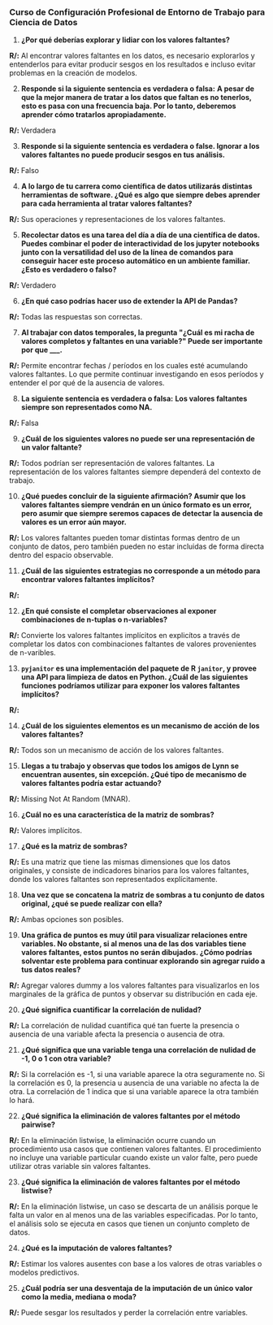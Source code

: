 ### Curso de Configuración Profesional de Entorno de Trabajo para Ciencia de Datos

1. **¿Por qué deberías explorar y lidiar con los valores faltantes?**

**R/:** Al encontrar valores faltantes en los datos, es necesario explorarlos y entenderlos para evitar producir sesgos en los resultados e incluso evitar problemas en la creación de modelos.

2. **Responde si la siguiente sentencia es verdadera o falsa:**
**A pesar de que la mejor manera de tratar a los datos que faltan es no tenerlos, esto es pasa con una frecuencia baja. Por lo tanto, deberemos aprender cómo tratarlos apropiadamente.**

**R/:** Verdadera

3. **Responde si la siguiente sentencia es verdadera o false. Ignorar a los valores faltantes no puede producir sesgos en tus análisis.**

**R/:** Falso

4. **A lo largo de tu carrera como científica de datos utilizarás distintas herramientas de software. ¿Qué es algo que siempre debes aprender para cada herramienta al tratar valores faltantes?**

**R/:** Sus operaciones y representaciones de los valores faltantes.

5. **Recolectar datos es una tarea del día a día de una científica de datos. Puedes combinar el poder de interactividad de los jupyter notebooks junto con la versatilidad del uso de la línea de comandos para conseguir hacer este proceso automático en un ambiente familiar. ¿Esto es verdadero o falso?**

**R/:** Verdadero

6. **¿En qué caso podrías hacer uso de extender la API de Pandas?**

**R/:** Todas las respuestas son correctas.

7. **Al trabajar con datos temporales, la pregunta "¿Cuál es mi racha de valores completos y faltantes en una variable?" Puede ser importante por que ___.**

**R/:** Permite encontrar fechas / períodos en los cuales esté acumulando valores faltantes. Lo que permite continuar investigando en esos períodos y entender el por qué de la ausencia de valores.

8. **La siguiente sentencia es verdadera o falsa:**
**Los valores faltantes siempre son representados como NA.**

**R/:** Falsa

9. **¿Cuál de los siguientes valores no puede ser una representación de un valor faltante?**

**R/:** Todos podrían ser representación de valores faltantes. La representación de los valores faltantes siempre dependerá del contexto de trabajo.

10. **¿Qué puedes concluir de la siguiente afirmación? Asumir que los valores faltantes siempre vendrán en un único formato es un error, pero asumir que siempre seremos capaces de detectar la ausencia de valores es un error aún mayor.**

**R/:** Los valores faltantes pueden tomar distintas formas dentro de un conjunto de datos, pero también pueden no estar incluidas de forma directa dentro del espacio observable.

11. **¿Cuál de las siguientes estrategias no corresponde a un método para encontrar valores faltantes implícitos?**

**R/:** 

12. **¿En qué consiste el completar observaciones al exponer combinaciones de n-tuplas o n-variables?**

**R/:** Convierte los valores faltantes implícitos en explicítos a través de completar los datos con combinaciones faltantes de valores provenientes de n-varibles.

13. **`pyjanitor` es una implementación del paquete de R `janitor`, y provee una API para limpieza de datos en Python. ¿Cuál de las siguientes funciones podríamos utilizar para exponer los valores faltantes implícitos?**

**R/:** 

14. **¿Cuál de los siguientes elementos es un mecanismo de acción de los valores faltantes?**

**R/:** Todos son un mecanismo de acción de los valores faltantes.

15. **Llegas a tu trabajo y observas que todos los amigos de Lynn se encuentran ausentes, sin excepción. ¿Qué tipo de mecanismo de valores faltantes podría estar actuando?**

**R/:** Missing Not At Random (MNAR).

16. **¿Cuál no es una característica de la matriz de sombras?**

**R/:** Valores implícitos.

17. **¿Qué es la matriz de sombras?**

**R/:** Es una matriz que tiene las mismas dimensiones que los datos originales, y consiste de indicadores binarios para los valores faltantes, donde los valores faltantes son representados explícitamente.

18. **Una vez que se concatena la matriz de sombras a tu conjunto de datos original, ¿qué se puede realizar con ella?**

**R/:** Ambas opciones son posibles.

19. **Una gráfica de puntos es muy útil para visualizar relaciones entre variables. No obstante, si al menos una de las dos variables tiene valores faltantes, estos puntos no serán dibujados. ¿Cómo podrías solventar este problema para continuar explorando sin agregar ruido a tus datos reales?**

**R/:** Agregar valores dummy a los valores faltantes para visualizarlos en los marginales de la gráfica de puntos y observar su distribución en cada eje.

20. **¿Qué significa cuantificar la correlación de nulidad?**

**R/:** La correlación de nulidad cuantifica qué tan fuerte la presencia o ausencia de una variable afecta la presencia o ausencia de otra.

21. **¿Qué significa que una variable tenga una correlación de nulidad de -1, 0 o 1 con otra variable?**

**R/:** Si la correlación es -1, si una variable aparece la otra seguramente no. Si la correlación es 0, la presencia u ausencia de una variable no afecta la de otra. La correlación de 1 indica que si una variable aparece la otra también lo hará.

22. **¿Qué significa la eliminación de valores faltantes por el método pairwise?**

**R/:** En la eliminación listwise, la eliminación ocurre cuando un procedimiento usa casos que contienen valores faltantes. El procedimiento no incluye una variable particular cuando existe un valor falte, pero puede utilizar otras variable sin valores faltantes.

23. **¿Qué significa la eliminación de valores faltantes por el método listwise?**

**R/:** En la eliminación listwise, un caso se descarta de un análisis porque le falta un valor en al menos una de las variables especificadas. Por lo tanto, el análisis solo se ejecuta en casos que tienen un conjunto completo de datos.

24. **¿Qué es la imputación de valores faltantes?**

**R/:** Estimar los valores ausentes con base a los valores de otras variables o modelos predictivos.

25. **¿Cuál podría ser una desventaja de la imputación de un único valor como la media, mediana o moda?**

**R/:** Puede sesgar los resultados y perder la correlación entre variables.